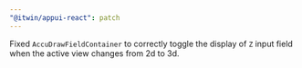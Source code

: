 ```yaml
---
"@itwin/appui-react": patch
---
```


Fixed `AccuDrawFieldContainer` to correctly toggle the display of `Z` input field when the active view changes from 2d to 3d.
